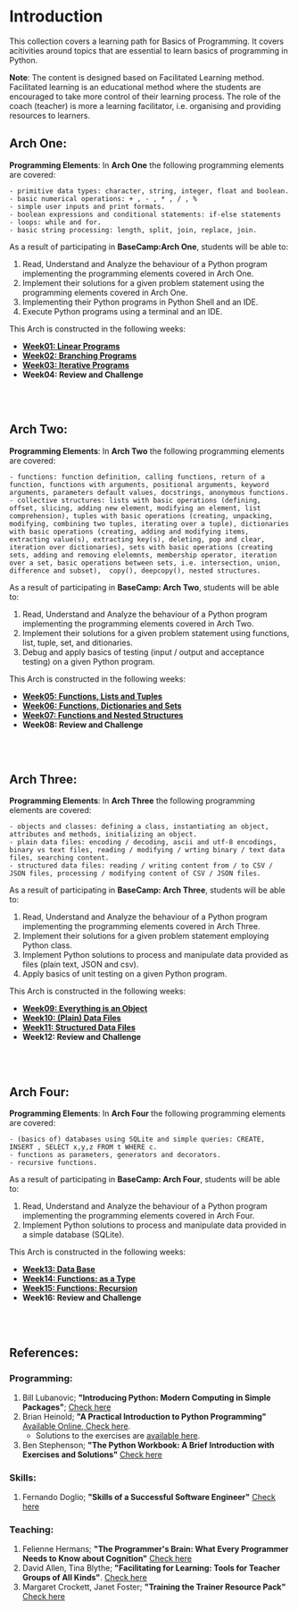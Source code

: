 # Introduction

This collection covers a learning path for Basics of Programming. It covers acitivities around topics that are essential to learn basics of programming in Python.

**Note**: The content is designed based on Facilitated Learning method. Facilitated learning is an educational method where the students are encouraged to take more control of their learning process. The role of the coach (teacher) is more a learning facilitator, i.e. organising and providing resources to learners.

## Arch One:
**Programming Elements**: In **Arch One** the following programming elements are covered:

	- primitive data types: character, string, integer, float and boolean.
	- basic numerical operations: + , - , * , / , %
	- simple user inputs and print formats.
	- boolean expressions and conditional statements: if-else statements
	- loops: while and for.
	- basic string processing: length, split, join, replace, join.

As a result of participating in **BaseCamp:Arch One**, students will be able to:

1. Read, Understand and Analyze the behaviour of a Python program implementing the programming elements covered in Arch One.
2. Implement their solutions for a given problem statement using the programming elements covered in Arch One.
3. Implementing their Python programs in Python Shell and an IDE.
4. Execute Python programs using a terminal and an IDE.

This Arch is constructed in the following weeks:

- [**Week01: Linear Programs**](./week01/inf-bc-w01-python.md) 
- [**Week02: Branching Programs**](./week02/inf-bc-w02-python.md) 
- [**Week03: Iterative Programs**](./week03/inf-bc-w03-python.md) 
- **Week04: Review and Challenge**


<br><br>

## Arch Two:

**Programming Elements**: In **Arch Two** the following programming elements are covered:

	- functions: function definition, calling functions, return of a function, functions with arguments, positional arguments, keyword arguments, parameters default values, docstrings, anonymous functions.
	- collective structures: lists with basic operations (defining, offset, slicing, adding new element, modifying an element, list comprehension), tuples with basic operations (creating, unpacking, modifying, combining two tuples, iterating over a tuple), dictionaries with basic operations (creating, adding and modifying items,  extracting value(s), extracting key(s), deleting, pop and clear, iteration over dictionaries), sets with basic operations (creating sets, adding and removing elelemnts, membership operator, iteration over a set, basic operations between sets, i.e. intersection, union, difference and subset),  copy(), deepcopy(), nested structures.

As a result of participating in **BaseCamp: Arch Two**, students will be able to:

1. Read, Understand and Analyze the behaviour of a Python program implementing the programming elements covered in Arch Two.
2. Implement their solutions for a given problem statement using functions, list, tuple, set, and ditionaries.
3. Debug and apply basics of testing (input / output and acceptance testing) on a given Python program.


This Arch is constructed in the following weeks:

- [**Week05: Functions, Lists and Tuples**](./week05/inf-bc-w05-python.md) 
- [**Week06: Functions, Dictionaries and Sets**](./week06/inf-bc-w06-python.md) 
- [**Week07: Functions and Nested Structures**](./week07/inf-bc-w07-python.md) 
- **Week08: Review and Challenge**

<br><br>

## Arch Three:

**Programming Elements**: In **Arch Three** the following programming elements are covered:

	- objects and classes: defining a class, instantiating an object, attributes and methods, initializing an object.
	- plain data files: encoding / decoding, ascii and utf-8 encodings, binary vs text files, reading / modifying / wrting binary / text data files, searching content.
	- structured data files: reading / writing content from / to CSV / JSON files, processing / modifying content of CSV / JSON files.

As a result of participating in **BaseCamp: Arch Three**, students will be able to:

1. Read, Understand and Analyze the behaviour of a Python program implementing the programming elements covered in Arch Three.
2. Implement their solutions for a given problem statement employing Python class.
3. Implement Python solutions to process and manipulate data provided as files (plain text, JSON and csv). 
4. Apply basics of unit testing on a given Python program.


This Arch is constructed in the following weeks:

- [**Week09: Everything is an Object**](./week09/inf-bc-w09-python.md) 
- [**Week10: (Plain) Data Files**](./week10/inf-bc-w10-python.md) 
- [**Week11: Structured Data Files**](./week11/inf-bc-w11-python.md) 
- **Week12: Review and Challenge**

<br><br>

## Arch Four:

**Programming Elements**: In **Arch Four** the following programming elements are covered:

	- (basics of) databases using SQLite and simple queries: CREATE, INSERT , SELECT x,y,z FROM t WHERE c.
	- functions as parameters, generators and decorators.
	- recursive functions.

As a result of participating in **BaseCamp: Arch Four**, students will be able to:

1. Read, Understand and Analyze the behaviour of a Python program implementing the programming elements covered in Arch Four.
2. Implement Python solutions to process and manipulate data provided in a simple database (SQLite). 

This Arch is constructed in the following weeks:

- [**Week13: Data Base**](./week13/inf-bc-w13-python.md) 
- [**Week14: Functions: as a Type**](./week14/inf-bc-w14-python.md) 
- [**Week15: Functions: Recursion**](./week15/inf-bc-w15-python.md) 
- **Week16: Review and Challenge**

<br><br>


## References:
### Programming:
1. Bill Lubanovic; **"Introducing Python: Modern Computing in Simple Packages"**; [Check here](https://www.oreilly.com/library/view/introducing-python-2nd/9781492051374/) 
2. Brian Heinold; **"A Practical Introduction to Python Programming"** [Available Online, Check here](https://www.brianheinold.net/python/python_book.html).
	- Solutions to the exercises are [available here](https://github.com/henrytirla/Practical-Introduction-to-python).
3. Ben Stephenson; **"The Python Workbook: A Brief Introduction with Exercises and Solutions"** [Check here](https://link.springer.com/book/10.1007/978-3-319-14240-1)


### Skills:

1. Fernando Doglio; **"Skills of a Successful Software Engineer"** [Check here](https://www.manning.com/books/skills-of-a-successful-software-engineer?query=skills%20software%20engineers)

### Teaching:
1. Felienne Hermans; **"The Programmer's Brain: What Every Programmer Needs to Know about Cognition"** [Check here](https://www.amazon.com/Programmers-Brain-every-programmer-cognition/dp/1617298670)
2. David Allen, Tina Blythe; **"Facilitating for Learning: Tools for Teacher Groups of All Kinds"**. [Check here](https://www.amazon.com/Facilitating-Learning-Tools-Teacher-Groups/dp/0807757381)
3. Margaret Crockett, Janet Foster; **"Training the Trainer Resource Pack"** [Check here](http://www.ica-sae.org/trainer/english/index.htmArch)

